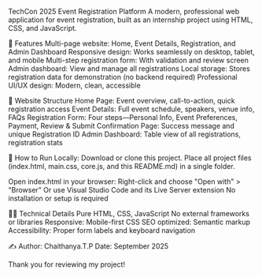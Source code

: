 TechCon 2025 Event Registration Platform
A modern, professional web application for event registration, built as an internship project using HTML, CSS, and JavaScript.




🎯 Features
Multi-page website: Home, Event Details, Registration, and Admin Dashboard
Responsive design: Works seamlessly on desktop, tablet, and mobile
Multi-step registration form: With validation and review screen
Admin dashboard: View and manage all registrations
Local storage: Stores registration data for demonstration (no backend required)
Professional UI/UX design: Modern, clean, accessible




📄 Website Structure
Home Page: Event overview, call-to-action, quick registration access
Event Details: Full event schedule, speakers, venue info, FAQs
Registration Form: Four steps—Personal Info, Event Preferences, Payment, Review & Submit
Confirmation Page: Success message and unique Registration ID
Admin Dashboard: Table view of all registrations, registration stats



🚀 How to Run Locally:
Download or clone this project.
Place all project files (index.html, main.css, core.js, and this README.md) in a single folder.


Open index.html in your browser:
Right-click and choose "Open with" > "Browser"
Or use Visual Studio Code and its Live Server extension
No installation or setup is required



👨‍💻 Technical Details
Pure HTML, CSS, JavaScript
No external frameworks or libraries
Responsive: Mobile-first CSS
SEO optimized: Semantic markup
Accessibility: Proper form labels and keyboard navigation



✍️ Author: Chaithanya.T.P
    Date: September 2025

Thank you for reviewing my project!

